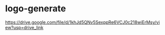 # logo-generate







https://drive.google.com/file/d/1khJd5QNv5SexppRe6VCJ0c218wiErMsy/view?usp=drive_link
